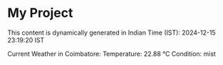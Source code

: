 # My Project

This content is dynamically generated in Indian Time (IST): 2024-12-15 23:19:20 IST


Current Weather in Coimbatore:
Temperature: 22.88 °C
Condition: mist
